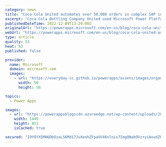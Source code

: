```yaml
---
category: news
title: "Coca-Cola United automates over 50,000 orders in complex SAP invoicing process with Microsoft Power Platform"
excerpt: "Coca-Cola Bottling Company United used Microsoft Power Platform to automate on-demand shipment requests &#8211; reducing order validation time from half a day to seconds, and automate a complex multi-step SAP invoicing process to handle over 50,000 orders."
publishedDateTime: 2022-12-09T13:29:00Z
originalUrl: "https://powerapps.microsoft.com/en-us/blog/coca-cola-united-automates-multi-step-sap-invoicing-process-power-platform/"
webUrl: "https://powerapps.microsoft.com/en-us/blog/coca-cola-united-automates-multi-step-sap-invoicing-process-power-platform/"
type: article
quality: 53
heat: 53
published: false

provider:
  name: Microsoft
  domain: microsoft.com
  images:
    - url: "https://everyday-cc.github.io/powerapps/assets/images/organizations/microsoft.com-50x50.jpg"
      width: 50
      height: 50

topics:
  - Power Apps

images:
  - url: "https://powerappsblogscdn.azureedge.net/wp-content/uploads/2022/12/cocacola_united_dmwl_infographic.png"
    width: 1449
    height: 811
    isCached: true

secured: "I9YOYX5MHQObOzaLS6Md17JuXeehZFpaUV46nlnix7ImgQNabOVz+yiAoudZP1G5D1M75PaDH7YaXh8LxoQc1M89/m7vH9f9ayTREYEPdrIAsJRa3Xi0sXrtL9I3fQe0IRqE7EiJxYni9/nW4825EMa/9CyyWRlhVnh6rlOvqgLaZLe3V0RL2+z0Fx0n59PHW88GWlDju5mMNSZHMji40VStlRDVsPgxVukBZ3ZLWuudqnuN0WwFluHr5x6Rz4d6vgrCjgwnPbwczl2/2h4STKygXrnQFGLEct1Q8dMcDWuRurpSJX2mwsngQJtx6ItlL65I36Sc7+jwP0Ara4k1Noa3QLynNsqmz1lXd/gStm0=;oJmoShmu69yGTaA3Qx3OlA=="
---
```


